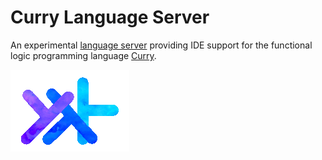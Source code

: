 # Curry Language Server
An experimental [language server](https://microsoft.github.io/language-server-protocol/) providing IDE support for the functional logic programming language [Curry](https://en.wikipedia.org/wiki/Curry_(programming_language)).

![Icon](icon.png)
